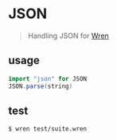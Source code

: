 # JSON

> Handling JSON for [Wren](https://munificent.github.io/wren/)

## usage

```scala
import "json" for JSON
JSON.parse(string)
```

## test

```shell
$ wren test/suite.wren
```
